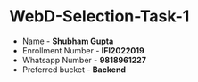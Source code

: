 # WebD-Selection-Task-1

- Name - **Shubham Gupta**
- Enrollment Number - **IFI2022019**
- Whatsapp Number - **9818961227**
- Preferred bucket - **Backend**
